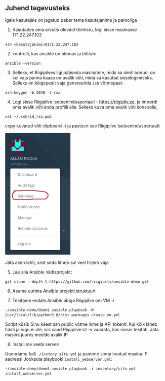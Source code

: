 ## Juhend tegevusteks

Igale kasutajale on jagatud paber tema kasutajanime ja parooliga
1. Kasutades oma arvutis olevaid tööriistu, logi sisse masinasse 171.22.247.103
```shell
ssh <kasutajanimi>@171.22.247.103
 ```
2. kontrolli, kas ansible on olemas ja töötab:
```shell
ansible -version
```
3. Selleks, et Riigipilves ligi pääseda masinatele, mida sa oled loonud, on sul vaja panna kaasa on avalik võti,
mida sa kasutad sisselogimiseks. Selleks on kõigepealt vaja genereerida `ssh` võtmepaar:
```shell
ssh-keygen -b 2048 -t rsa
```
4. Logi sisse Riigipilve iseteenindusportaali - https://riigipliv.ee, ja impordi oma avalik võti enda
profiili alla. Selleks kuva oma avalik võti konsoolis,
```shell
cat ~/.ssh/id_rsa.pub
```
copy kuvatud võti clipboard -i ja pasteeri see Riigipilve iseteenindusportaali:

![img.png](readme_images/img.png)

Jäta aken lahti, sest seda läheb sul veel hiljem vaja

5. Lae alla Ansible nädisprojekt:
```shell
git clone --depth 1 https://github.com/riigipilv/ansible-demo.git
```
6. Asume uurima Ansible projekti struktuuri


7. Tekitame endale Ansible abiga Riigipilve om VM -i
 
```shell
~/ansible-demo/demo$ ansible-playbook -M /usr/local/lib/python3.8/dist-packages create_vm.yml
```
Script küsib Sinu käest ssh public võtme nime ja API tokenit.
Kui kõik läheb hästi ja vigu ei ole, siis saad Riigipilve UI -s vaadata, kas masin tekitati. Jäta masina juures meelde avalik IP

8. Installime veebi serveri

Uuendame faili `./invtory.site.yml` ja paneme sinna loodud masina IP aadressi
Jooksuta playbooki `install_webserver.yml`:
```shell
~/ansible-demo/demo$ ansible-playbook -i inventory/site.yml install_webserver.yml
```

